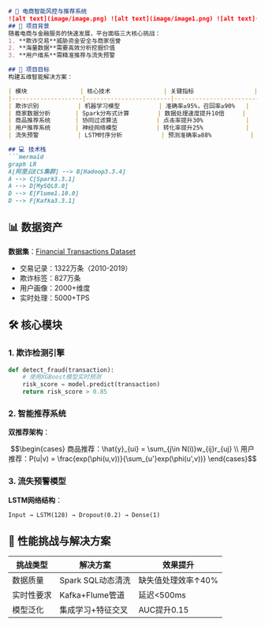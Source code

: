 ```markdown
# 🚀 电商智能风控与推荐系统
![alt text](image/image.png) ![alt text](image/image1.png) ![alt text](image/image2.png) ![alt text](image/image3.png)
## 🌟 项目背景
随着电商与金融服务的快速发展，平台面临三大核心挑战：
1. **欺诈交易**威胁资金安全与商家信誉
2. **海量数据**需要高效分析挖掘价值
3. **用户维系**需精准推荐与流失预警

## 🎯 项目目标
构建五维智能解决方案：

| 模块               | 核心技术               | 关键指标                 |
|--------------------|------------------------|--------------------------|
| 欺诈识别           | 机器学习模型           | 准确率≥95%，召回率≥90%   |
| 商家数据分析       | Spark分布式计算        | 数据处理速度提升10倍     |
| 商品推荐系统       | 协同过滤算法           | 点击率提升30%            |
| 用户推荐系统       | 神经网络模型           | 转化率提升25%            |
| 流失预警           | LSTM时序分析           | 预测准确率≥88%           |

## 💻 技术栈
```mermaid
graph LR
A[阿里云ECS集群] --> B[Hadoop3.3.4]
A --> C[Spark3.3.1]
A --> D[MySQL8.0]
D --> E[Flume1.10.0]
D --> F[Kafka3.3.1]
```

## 📊 数据资产
**数据集**：[Financial Transactions Dataset](https://www.kaggle.com/datasets/computingvictor/transactions-fraud-datasets)
- 交易记录：1322万条（2010-2019）
- 欺诈标签：827万条
- 用户画像：2000+维度
- 实时处理：5000+TPS

## 🛠️ 核心模块
### 1. 欺诈检测引擎
```python
def detect_fraud(transaction):
    # 使用XGBoost模型实时预测
    risk_score = model.predict(transaction) 
    return risk_score > 0.85
```

### 2. 智能推荐系统
**双推荐架构**：
```math
\begin{cases}
商品推荐：\hat{y}_{ui} = \sum_{j\in N(i)}w_{ij}r_{uj} \\
用户推荐：P(u|v) = \frac{exp(\phi(u,v))}{\sum_{u'}exp(\phi(u',v))}
\end{cases}
```

### 3. 流失预警模型
**LSTM网络结构**：
```
Input → LSTM(128) → Dropout(0.2) → Dense(1)
```

## 🚨 性能挑战与解决方案
| 挑战类型         | 解决方案                          | 效果提升               |
|------------------|-----------------------------------|------------------------|
| 数据质量         | Spark SQL动态清洗                 | 缺失值处理效率↑40%     |
| 实时性要求       | Kafka+Flume管道                  | 延迟<500ms             |
| 模型泛化         | 集成学习+特征交叉                 | AUC提升0.15            |


